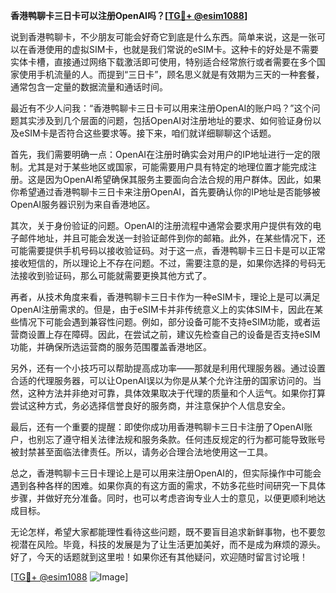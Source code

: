 **香港鸭聊卡三日卡可以注册OpenAI吗？[[TG💪+ @esim1088](https://t.me/s/esim1088)]**

说到香港鸭聊卡，不少朋友可能会好奇它到底是什么东西。简单来说，这是一张可以在香港使用的虚拟SIM卡，也就是我们常说的eSIM卡。这种卡的好处是不需要实体卡槽，直接通过网络下载激活即可使用，特别适合经常旅行或者需要在多个国家使用手机流量的人。而提到“三日卡”，顾名思义就是有效期为三天的一种套餐，通常包含一定量的数据流量和通话时间。

最近有不少人问我：“香港鸭聊卡三日卡可以用来注册OpenAI的账户吗？”这个问题其实涉及到几个层面的问题，包括OpenAI对注册地址的要求、如何验证身份以及eSIM卡是否符合这些要求等。接下来，咱们就详细聊聊这个话题。

首先，我们需要明确一点：OpenAI在注册时确实会对用户的IP地址进行一定的限制。尤其是对于某些地区或国家，可能需要用户具有特定的地理位置才能完成注册。这是因为OpenAI希望确保其服务主要面向合法合规的用户群体。因此，如果你希望通过香港鸭聊卡三日卡来注册OpenAI，首先要确认你的IP地址是否能够被OpenAI服务器识别为来自香港地区。

其次，关于身份验证的问题。OpenAI的注册流程中通常会要求用户提供有效的电子邮件地址，并且可能会发送一封验证邮件到你的邮箱。此外，在某些情况下，还可能需要提供手机号码以接收验证码。对于这一点，香港鸭聊卡三日卡是可以正常接收短信的，所以理论上不存在问题。不过，需要注意的是，如果你选择的号码无法接收到验证码，那么可能就需要更换其他方式了。

再者，从技术角度来看，香港鸭聊卡三日卡作为一种eSIM卡，理论上是可以满足OpenAI注册需求的。但是，由于eSIM卡并非传统意义上的实体SIM卡，因此在某些情况下可能会遇到兼容性问题。例如，部分设备可能不支持eSIM功能，或者运营商设置上存在障碍。因此，在尝试之前，建议先检查自己的设备是否支持eSIM功能，并确保所选运营商的服务范围覆盖香港地区。

另外，还有一个小技巧可以帮助提高成功率——那就是利用代理服务器。通过设置合适的代理服务器，可以让OpenAI误以为你是从某个允许注册的国家访问的。当然，这种方法并非绝对可靠，具体效果取决于代理的质量和个人运气。如果你打算尝试这种方式，务必选择信誉良好的服务商，并注意保护个人信息安全。

最后，还有一个重要的提醒：即使你成功用香港鸭聊卡三日卡注册了OpenAI账户，也别忘了遵守相关法律法规和服务条款。任何违反规定的行为都可能导致账号被封禁甚至面临法律责任。所以，请务必合理合法地使用这一工具。

总之，香港鸭聊卡三日卡理论上是可以用来注册OpenAI的，但实际操作中可能会遇到各种各样的困难。如果你真的有这方面的需求，不妨多花些时间研究一下具体步骤，并做好充分准备。同时，也可以考虑咨询专业人士的意见，以便更顺利地达成目标。

无论怎样，希望大家都能理性看待这些问题，既不要盲目追求新鲜事物，也不要忽视潜在风险。毕竟，科技的发展是为了让生活更加美好，而不是成为麻烦的源头。好了，今天的话题就到这里啦！如果你还有其他疑问，欢迎随时留言讨论哦！

[[TG💪+ @esim1088](https://t.me/s/esim1088) ![Image](https://i.postimg.cc/4NQfJmqS/Snipaste-2025-05-13-00-14-12.png)]